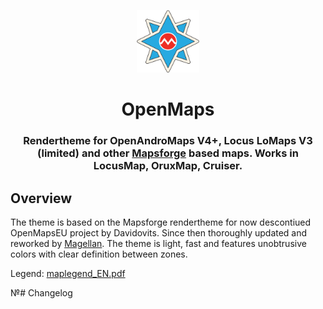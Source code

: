 <p align="center">
<img style="align:center;" src="OpenMaps OAM.png" alt="OpenMaps Rendertheme" width="100" />
</p>

<h1 align="center">OpenMaps</h1>
<h3 align="center">Rendertheme for OpenAndroMaps V4+, Locus LoMaps V3 (limited) and other <a href="https://github.com/mapsforge/mapsforge)">Mapsforge</a> based maps. Works in LocusMap, OruxMap, Cruiser.</h3>


## Overview
 
The theme is based on the Mapsforge rendertheme for now descontiued OpenMapsEU project by Davidovits. Since then thoroughly updated and reworked by <a href="https://github.com/IgorMagellan">Magellan</a>. The theme is light, fast and features unobtrusive colors with clear definition between zones.

Legend: [maplegend_EN.pdf](maplegend_EN.pdf)

№# Changelog



